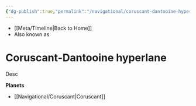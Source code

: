 ```yaml
---
{"dg-publish":true,"permalink":"/navigational/coruscant-dantooine-hyperlane/","dgHomeLink":false}
---
```


- [[Meta/Timeline\|Back to Home]]
- Also known as 

# Coruscant-Dantooine hyperlane
Desc

**Planets**
- [[Navigational/Coruscant\|Coruscant]]
